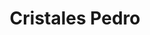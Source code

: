 ---
title: "Cristales Pedro"
url: /ciudad-autonoma-de-buenos-aires/cristales-pedro/
shop: Allgemein
---